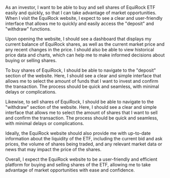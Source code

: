 As an investor, I want to be able to buy and sell shares of EquiRock ETF easily and quickly, so that I can take advantage of market opportunities. When I visit the EquiRock website, I expect to see a clear and user-friendly interface that allows me to quickly and easily access the "deposit" and "withdraw" functions.

Upon opening the website, I should see a dashboard that displays my current balance of EquiRock shares, as well as the current market price and any recent changes in the price. I should also be able to view historical price data and charts, which can help me to make informed decisions about buying or selling shares.

To buy shares of EquiRock, I should be able to navigate to the "deposit" section of the website. Here, I should see a clear and simple interface that allows me to select the amount of funds that I want to invest and confirm the transaction. The process should be quick and seamless, with minimal delays or complications.

Likewise, to sell shares of EquiRock, I should be able to navigate to the "withdraw" section of the website. Here, I should see a clear and simple interface that allows me to select the amount of shares that I want to sell and confirm the transaction. The process should be quick and seamless, with minimal delays or complications.

Ideally, the EquiRock website should also provide me with up-to-date information about the liquidity of the ETF, including the current bid and ask prices, the volume of shares being traded, and any relevant market data or news that may impact the price of the shares.

Overall, I expect the EquiRock website to be a user-friendly and efficient platform for buying and selling shares of the ETF, allowing me to take advantage of market opportunities with ease and confidence.
